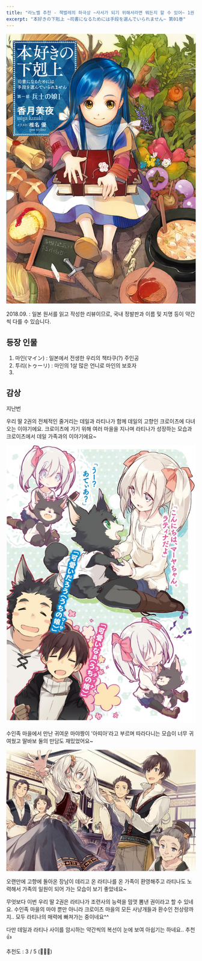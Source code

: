 ```yaml
---
title: "라노벨 추천 - 책벌레의 하극상 ~사서가 되기 위해서라면 뭐든지 할 수 있어~ 1권 리뷰"
excerpt: "本好きの下剋上 ~司書になるためには手段を選んでいられません~ 第01巻"
---
```


![책벌레1](/assets/images/creation/honzuki/honzuki_01.jpg)

2018.09.
: 일본 원서를 읽고 작성한 리뷰이므로, 국내 정발판과 이름 및 지명 등이 약간씩 다를 수 있습니다.

## 등장 인물

1. 마인(マイン) : 일본에서 전생한 우리의 책타쿠(?) 주인공
2. 투리(トゥーリ) : 마인의 1살 많은 언니로 마인의 보호자
3. 


## 감상

지난번 

우리 딸 2권의 전체적인 줄거리는 데일과 라티나가 함께 데일의 고향인 크로이츠에 다녀오는 이야기에요. 크로이츠에 가기 위해 여러 마을을 지나며 라티나가 성장하는 모습과 크로이츠에서 데일 가족과의 이야기에요~

![우리딸2](/assets/images/creation/uchino/uchino_04.PNG)

수인족 마을에서 만난 귀여운 마야짱이 '아띠아'라고 부르며 따라다니는 모습이 너무 귀여웠고 딸바보 둘의 만담도 재밌었어요~

![우리딸2](/assets/images/creation/uchino/uchino_05.jpg)

오랜만에 고향에 돌아온 장남이 데리고 온 라티나를 온 가족이 환영해주고 라티나도 노력해서 가족의 일원이 되어 가는 모습이 보기 좋았네요~

무엇보다 이번 우리 딸 2권은 라티나가 조련사의 능력을 맘껏 뽐낸 권이라고 할 수 있네요. 수인족 마을의 마야 뿐만 아니라 크로이츠 마을의 모든 사냥개들과 환수인 천상랑까지.. 모두 라티나의 매력에 빠져가는 중이네요^^

다만 데일과 라티나 사이를 암시하는 약간씩의 복선이 눈에 보여 아쉽기는 하네요.. 추천 :thumbsup:

추천도 : 3 / 5 (:star2::star2::star2:)
